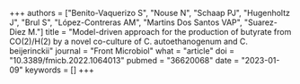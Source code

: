 +++
authors = ["Benito-Vaquerizo S", "Nouse N", "Schaap PJ", "Hugenholtz J", "Brul S", "López-Contreras AM", "Martins Dos Santos VAP", "Suarez-Diez M."]
title = "Model-driven approach for the production of butyrate from CO(2)/H(2) by a novel co-culture of C. autoethanogenum and C. beijerinckii"
journal = "Front Microbiol"
what = "article"
doi = "10.3389/fmicb.2022.1064013"
pubmed = "36620068"
date = "2023-01-09"
keywords = []
+++

